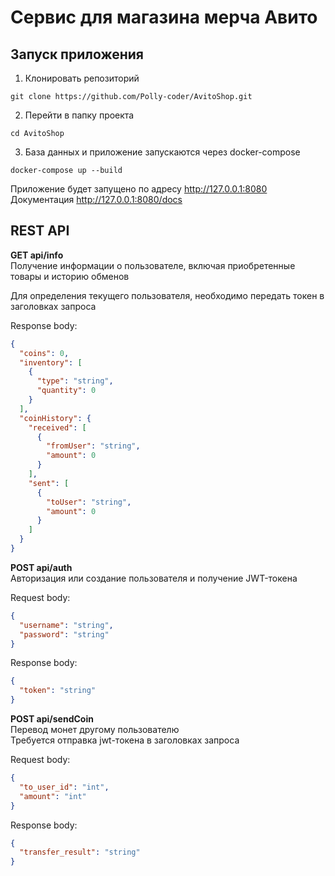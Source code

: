 # Сервис для магазина мерча Авито

## Запуск приложения
1. Клонировать репозиторий
```
git clone https://github.com/Polly-coder/AvitoShop.git
```
2. Перейти в папку проекта
```
cd AvitoShop
```
3. База данных и приложение запускаются через docker-compose
```
docker-compose up --build
```
Приложение будет запущено по адресу http://127.0.0.1:8080
Документация http://127.0.0.1:8080/docs

## REST API

**GET api/info**  
Получение информации о пользователе, включая приобретенные товары и историю обменов  

Для определения текущего пользователя, необходимо передать токен в заголовках запроса  

Response body:
```json
{
  "coins": 0,
  "inventory": [
    {
      "type": "string",
      "quantity": 0
    }
  ],
  "coinHistory": {
    "received": [
      {
        "fromUser": "string",
        "amount": 0
      }
    ],
    "sent": [
      {
        "toUser": "string",
        "amount": 0
      }
    ]
  }
}
```
**POST api/auth**  
Авторизация или создание пользователя и получение JWT-токена  

Request body:
```json
{
  "username": "string",
  "password": "string"
}
```
Response body:
```json
{
  "token": "string"
}
```

**POST api/sendCoin**  
Перевод монет другому пользователю  
Требуется отправка jwt-токена в заголовках запроса

Request body:
```json
{
  "to_user_id": "int",
  "amount": "int"
}
```
Response body:
```json
{
  "transfer_result": "string"
}
```
